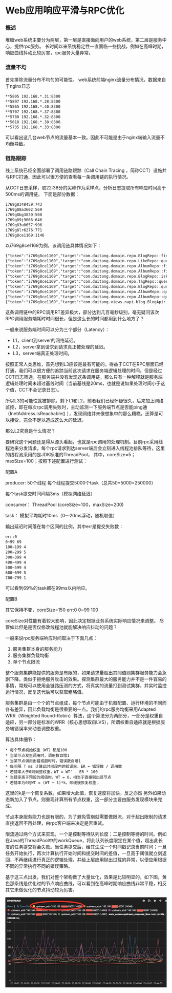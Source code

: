 Web应用响应平滑与RPC优化
===

### 概述

堆糖web系统主要分为两层，第一层是直接面向用户的web系统，第二层是服务中心，提供rpc服务。
长时间以来系统稳定性一直面临一些挑战，例如在高峰时期，响应曲线抖动比较厉害，rpc服务大量异常。

### 流量不均

首先排除流量分布不均匀的可能性。
web系统前端nginx流量分布情况，数据来自于nginx日志

	**5805 192.168.*.31:8300
	**5897 192.168.*.28:8300
	**5565 192.168.*.40:8300
	**5707 192.168.*.37:8300
	**5780 192.168.*.32:8300
	**5618 192.168.*.38:8300
	**5735 192.168.*.33:8300

可以看出这几台web节点的流量基本一致。因此不可能是由于nginx端输入流量不均衡导致。

### 链路跟踪

线上系统已经全面部署了调用链路跟踪（Call Chain Tracing ，简称CCT）设施并与RPC打通，因此可以很方便的查看每一条调用链的执行情况。

从CCT日志采样，取22:38分的尖峰作为采样点，分析日志提取所有响应时间高于500ms的调用链，
下面是部分数据：

	i769g8348459:743
	i769g88a3602:569
	i769g8bg3839:508
	i769g89j9066:646
	i769g83u0657:996
	i769g8lr6276:771
	i769g8ce1169:1146

以i769g8ce1169为例，该调用链具体情况如下：

	{"token":"i769g8ce1169","target":"com.duitang.domain.repo.BlogRepo::find","depth":2,"seq":0,"startTime":1426171100990,"endTime":1426171101164,"elapsedTime":174,"parent":892538882,"self":1201934660}
	{"token":"i769g8ce1169","target":"com.duitang.domain.repo.LikeRepo::queryLikeIdByBlogId","depth":2,"seq":1,"startTime":1426171101164,"endTime":1426171101198,"elapsedTime":34,"parent":892538882,"self":73422346}
	{"token":"i769g8ce1169","target":"com.duitang.domain.repo.AlbumRepo::findNextBlog","depth":2,"seq":2,"startTime":1426171101198,"endTime":1426171101221,"elapsedTime":23,"parent":892538882,"self":686128032}
	{"token":"i769g8ce1169","target":"com.duitang.domain.repo.AlbumRepo::findPrevBlog","depth":2,"seq":3,"startTime":1426171101221,"endTime":1426171101234,"elapsedTime":13,"parent":892538882,"self":910031776}
	{"token":"i769g8ce1169","target":"com.duitang.domain.repo.BlogRepo::isFavorited","depth":2,"seq":5,"startTime":1426171101235,"endTime":1426171101355,"elapsedTime":120,"parent":892538882,"self":376301093}
	{"token":"i769g8ce1169","target":"com.duitang.domain.repo.TagRepo::queryTagByBlogId","depth":2,"seq":6,"startTime":1426171101355,"endTime":1426171101502,"elapsedTime":147,"parent":892538882,"self":1067326435}
	{"token":"i769g8ce1169","target":"com.duitang.domain.repo.BlogRepo::queryLatestForwardAlbumId","depth":2,"seq":7,"startTime":1426171101502,"endTime":1426171101505,"elapsedTime":3,"parent":892538882,"self":1201076079}
	{"token":"i769g8ce1169","target":"com.duitang.domain.repo.AlbumRepo::queryAlbum","depth":2,"seq":8,"startTime":1426171101505,"endTime":1426171101510,"elapsedTime":5,"parent":892538882,"self":708810073}
	{"token":"i769g8ce1169","target":"com.duitang.domain.repo.AlbumRepo::queryCoverOne","depth":2,"seq":9,"startTime":1426171101510,"endTime":1426171102136,"elapsedTime":626,"parent":892538882,"self":217889797}
	{"token":"i769g8ce1169","target":"com.duitang.views.napi.blog.BlogApi::detail","depth":1,"seq":0,"startTime":1426171100990,"endTime":1426171102136,"elapsedTime":1146,"parent":0,"self":892538882}


这条调用链中的RPC调用RT差异极大，部分达到几百毫秒级别，毫无疑问该次RPC调用服务端耗时时间很长，但是这么长的时间都用到什么地方了？

一般来说服务端时间可以分为三个部分（Latency）：

* L1，client到server的网络延迟。
* L2，server拿到请求到请求真正被处理的延迟。
* L3，server端真正处理时间。

按照正常人类思维，首先想到L3应该是最有可能的。得益于CCT在RPC层面已经打通，我们可以很方便的追踪当前这次请求在服务端逻辑处理的时间。但是经过CCT日志筛选，在服务端并没有发现这条调用链，那么只有一种解释就是服务端逻辑处理时间未超过基线时间（当前基线是20ms，也就是说如果处理时间小于这个值，CCT不会记录日志）。

所以L3的可能性就被排除。剩下L1和L2，前者我们已经怀疑很久，后来加上网络监控，即在每次rpc调用失败时，主动监测一下服务端节点是否能ping通（InetAddress.isReachable() ），发现网络并未像想象中的那么糟糕，还算是可以接受，完全不足以造成这么大的延迟。

那么L2究竟是什么情况？

要研究这个问题还是得从源头看起，也就是rpc调用的处理机制。目前rpc采用线程池来分发请求，每个rpc请求到达server端后会立刻进入线程池排队等待，这里的线程池采用的是JDK标准的ThreadPool，
其中，coreSize=5；maxSize=100；按照下述配置进行测试：

配置A

producer:
50个线程
每个线程提交5000个task（总共50\*5000=250000）

每个task提交时间间隔3ms（模拟网络延迟）

consumer：
ThreadPool (coreSize=100，maxSize=200)

task：
模拟平均耗时10ms（0～20ms浮动，随机取值）

输出延迟时间落在每个区间的比例，其中err是提交失败数：

	err:0
	0~99 69
	100~199 4
	200~299 5
	300~399 4
	400~499 4
	500~599 4
	600~699 5
	700~799 1

可以看到69%的task都在99ms以内响应。

配置B

其它保持不变，coreSize=150
err:0
0\~99 100

coreSize对性能有着较大影响，因此决定根据业务系统实际响应情况来调整。
尽管如此但是是否仅修改线程池就能解决响应抖动的问题？

一般来说rpc服务端响应时间取决于下面几点：

1. 服务集群本身的服务能力
2. 服务集群负载均衡
3. 单个节点限流

整个服务集群能提供的服务是有限的，如果请求量超出其阈值则集群服务能力会急剧下降，类似于拒绝服务攻击的效果。探测集群最大的服务能力并不是一件容易的事情，常规可以使用全链路压测的方式，将真实的流量打到测试集群，并实时监控运行情况，反复迭代后可以获取粗略值。

服务集群是由一个个的节点组成，每个节点可能由于机器配置、运行环境的不同而各有差异，因此负载均衡是很重要的一点。我们的rpc服务均衡采用Adapted WRR（Weighted Round-Robin）算法，这个算法分为两部分，一部分是权重自适应，另一部分是标准的WRR（核心思想取自LVS），所谓权重自适应就是根据服务端错误率来动态调整权重。

算法具体细节：

	* 每个节点初始权重（WT）都是100
	* 当某节点发生调用时，调用数自增1
	* 当某节点调用出错或超时时，错误数自增1
	* 每间隔 T ms 计算此时间段内的错误率，ER = 错误数 / 调用数
	* 若错率大于0则调整权重，WT = WT' - ER * 100
	* 当错率高于预设的阈值时，WT = 0，相当于直接剔出该节点
	* 若错率为0则WT = (WT + 1)*k，即缓慢恢复权重；

这里的k是一个恢复系数，如果增大此值，恢复速度将加快，反之亦然
另外如果动态新加入了节点，则重现计算所有节点权重，这一部分主要由服务发现模块来完成。    

节点本身服务能力也是有限的，为了避免雪崩就需要做限流，对于超出限制的请求直接返回不再处理，由rpc客户端来决定是否重试。

限流通过两个方式来实现，一个是控制等待队列长度；二是控制等待的时间。例如在Java的ThreadPool中的workQueue，将此队列长度限定在某个值，超出此长度的任务提交将会失败。当任务提交后，给其生成一个时间戳记录当前时间；一旦任务开始执行，再次计算执行开始时间和提交时间的差值，一旦高于阈值就立刻返回，不再继续进行真正的逻辑处理，并给上层应用抛出过载的异常，以便应用根据不同的异常执行不同的错误策略。

基于这三点出发，我们对整个架构做了大量优化，效果是比较明显的，如下图，黄色那条线是优化过的节点响应曲线，可以看到在高峰时期响应曲线非常平稳，相反其它未做优化的节点抖动较为厉害。

![](/images/user/rt.jpg)

